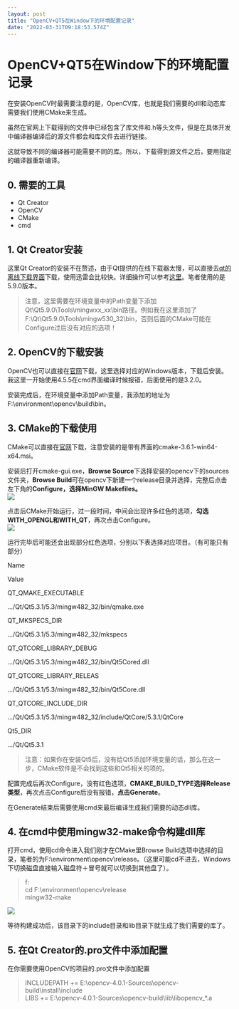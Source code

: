 ```yaml
---
layout: post
title: "OpenCV+QT5在Window下的环境配置记录"
date: "2022-03-31T09:18:53.574Z"
---
```

OpenCV+QT5在Window下的环境配置记录
=========================

在安装OpenCV时最需要注意的是，OpenCV库，也就是我们需要的dll和动态库需要我们使用CMake来生成。

虽然在官网上下载得到的文件中已经包含了库文件和.h等头文件，但是在具体开发中编译器编译后的源文件都会和库文件去进行链接。

这就导致不同的编译器可能需要不同的库。所以，下载得到源文件之后，要用指定的编译器重新编译。

0\. 需要的工具
---------

*   Qt Creator
*   OpenCV
*   CMake
*   cmd

1\. Qt Creator安装
----------------

这里Qt Creator的安装不在赘述，由于Qt提供的在线下载器太慢，可以直接去[qt的离线下载界面](http://download.qt.io/ "qt的离线下载界面")下载，使用迅雷会比较快。详细操作可以参考[这里](http://c.biancheng.net/view/3851.html "这里")。笔者使用的是5.9.0版本。

> 注意，这里需要在环境变量中的Path变量下添加Qt\\Qt5.9.0\\Tools\\mingwxx\_xx\\bin路径。例如我在这里添加了F:\\Qt\\Qt5.9.0\\Tools\\mingw530\_32\\bin，否则后面的CMake可能在Configure过后没有对应的选项！

2\. OpenCV的下载安装
---------------

OpenCV也可以直接在[官网](http://opencv.org/ "官网")下载，这里选择对应的Windows版本，下载后安装。我这里一开始使用4.5.5在cmd界面编译时候报错，后面使用的是3.2.0。

安装完成后，在环境变量中添加Path变量，我添加的地址为F:\\environment\\opencv\\build\\bin。

3\. CMake的下载使用
--------------

CMake可以直接在[官网](http://www.cmake.org/cmake/resources/software.html "官网")下载，注意安装的是带有界面的cmake-3.6.1-win64-x64.msi。

安装后打开cmake-gui.exe，**Browse Source**下选择安装的opencv下的sources文件夹，**Browse Build**可在opencv下新建一个release目录并选择，完整后点击左下角的**Configure，选择MinGW Makefiles。**  
![](https://img2022.cnblogs.com/blog/2787778/202203/2787778-20220331150913079-332042274.png)

点击后CMake开始运行，过一段时间，中间会出现许多红色的选项，**勾选WITH\_OPENGL和WITH\_QT**，再次点击Configure。  
![](https://img2022.cnblogs.com/blog/2787778/202203/2787778-20220331150850493-1897126412.png)

运行完毕后可能还会出现部分红色选项，分别以下表选择对应项目。（有可能只有部分）

Name

Value

QT\_QMAKE\_EXECUTABLE

.../Qt/Qt5.3.1/5.3/mingw482\_32/bin/qmake.exe

QT\_MKSPECS\_DIR

.../Qt/Qt5.3.1/5.3/mingw482\_32/mkspecs

QT\_QTCORE\_LIBRARY\_DEBUG

.../Qt/Qt5.3.1/5.3/mingw482\_32/bin/Qt5Cored.dll

QT\_QTCORE\_LIBRARY\_RELEAS

.../Qt/Qt5.3.1/5.3/mingw482\_32/bin/Qt5Core.dll

QT\_QTCORE\_INCLUDE\_DIR

.../Qt/Qt5.3.1/5.3/mingw482\_32/include/QtCore/5.3.1/QtCore

Qt5\_DIR

.../Qt/Qt5.3.1

> 注意：如果你在安装Qt5后，没有给Qt5添加环境变量的话，那么在这一步，CMake软件是不会找到这些和Qt5相关的项的。

配置完成后再次Configure，没有红色选项，**CMAKE\_BUILD\_TYPE选择Release类型**，再次点击Configure后没有报错，**点击Generate**。

在Generate结束后需要使用cmd来最后编译生成我们需要的动态dll库。

4\. 在cmd中使用mingw32-make命令构建dll库
-------------------------------

打开cmd，使用cd命令进入我们刚才在CMake里Browse Build选项中选择的目录，笔者的为F:\\environment\\opencv\\release。（这里可能cd不进去，Windows下切换磁盘直接输入磁盘符＋冒号就可以切换到其他盘了）。

> f:  
> cd F:\\environment\\opencv\\release  
> mingw32-make

![](https://img2022.cnblogs.com/blog/2787778/202203/2787778-20220331151031781-382945929.png)

等待构建成功后，该目录下的include目录和lib目录下就生成了我们需要的库了。

5\. 在Qt Creator的.pro文件中添加配置
---------------------------

在你需要使用OpenCV的项目的.pro文件中添加配置

> INCLUDEPATH += E:\\opencv-4.0.1-Sources\\opencv-build\\install\\include  
> LIBS += E:\\opencv-4.0.1-Sources\\opencv-build\\lib\\libopencv\_\*.a
